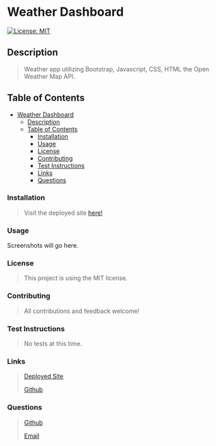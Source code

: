 

# Weather Dashboard

[![License: MIT](https://img.shields.io/badge/License-MIT-yellow.svg)](https://opensource.org/licenses/MIT)

## Description

>
> Weather app utilizing Bootstrap, Javascript, CSS, HTML the Open Weather Map API.
>

## Table of Contents
- [Weather Dashboard](#weather-dashboard)
  - [Description](#description)
  - [Table of Contents](#table-of-contents)
    - [Installation](#installation)
    - [Usage](#usage)
    - [License](#license)
    - [Contributing](#contributing)
    - [Test Instructions](#test-instructions)
    - [Links](#links)
    - [Questions](#questions)

### Installation

>
> Visit the deployed site [here!](https://dimitermusic.github.io/weather-dashboard.html/)
>

### Usage
Screenshots will go here.

### License

>
> This project is using the MIT license.
>

### Contributing

>
> All contributions and feedback welcome!
>

### Test Instructions

>
> No tests at this time.


### Links

>
> [Deployed Site](https://dimitermusic.github.io/weather-dashboard.html/)
>
> [Github](https://github.com/dimitermusic/weather-dashboard.html/)
>

### Questions

>
>[Github](https://www.github.com/dimitermusic)
>
>[Email](mailto:dimitermusic@gmail.com)
>

